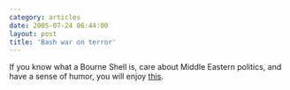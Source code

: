 ```yaml
---
category: articles
date: 2005-07-24 06:44:00
layout: post
title: 'Bash war on terror'
---
```


<p>If you know what a Bourne Shell is, care about Middle Eastern politics, and have a sense of humor, you will enjoy <a href="http://blogs.sun.com/roller/page/ThinGuy?entry=the_war_on_terror_as">this</a>.</p>
